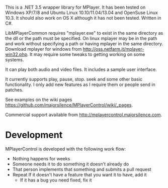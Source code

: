 This is a .NET 3.5 wrapper library for MPlayer.  It has been tested on Windows XP/7/8 and Ubuntu Linux 10.10/11.04/13.04 and OpenSuse Linux 10.3.  It should also work on OS X although it has not been tested.  Written in C#.

LibMPlayerCommon requires "mplayer.exe" to exist in the same directory as the dll or the path must be specified.  On linux mplayer may be in the path and work without specifying a path or having mplayer in the same directory.  Download mplayer for windows from http://oss.netfarm.it/mplayer-win32.php. It may require some tweaks to getting working on some systems.

It can play both audio and video files. It includes a sample user interface.

It currently supports play, pause, stop. seek and some other basic functionality. I only add new features as I require them or people send in patches.

See examples on the wiki pages https://github.com/majorsilence/MPlayerControl/wiki/_pages.

Commercial support available from http://mplayercontrol.majorsilence.com.

# Development
MPlayerControl is developed with the following work flow:

* Nothing happens for weeks
* Someone needs it to do something it doesn't already do
* That person implements that something and submits a pull request
* Repeat If it doesn't have a feature that you want it to have, add it
    * If it has a bug you need fixed, fix it
